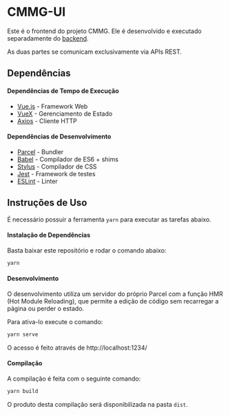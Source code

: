 # CMMG-UI

Este é o frontend do projeto CMMG. Ele é desenvolvido e executado separadamente do [backend](https://github.com/diogolundberg/cmmg).

As duas partes se comunicam exclusivamente via APIs REST.

## Dependências

#### Dependências de Tempo de Execução

 - [Vue.js](http://vuejs.org) - Framework Web
 - [VueX](http://vuex.vuejs.org) - Gerenciamento de Estado
 - [Axios](https://github.com/axios/axios) - Cliente HTTP

#### Dependências de Desenvolvimento

 - [Parcel](http://github.com/parcel-bundler/parcel) - Bundler
 - [Babel](http://babeljs.io) - Compilador de ES6 + shims
 - [Stylus](http://stylus-lang.com) - Compilador de CSS
 - [Jest](https://facebook.github.io/jest/) - Framework de testes
 - [ESLint](https://eslint.org) - Linter

## Instruções de Uso

É necessário possuir a ferramenta `yarn` para executar as tarefas abaixo.

#### Instalação de Dependências

Basta baixar este repositório e rodar o comando abaixo:

```bash
yarn
```

#### Desenvolvimento

O desenvolvimento utiliza um servidor do próprio Parcel com a função HMR (Hot Module Reloading), que permite a edição de código sem recarregar a página ou perder o estado.

Para ativa-lo execute o comando:

```bash
yarn serve
```

O acesso é feito através de http://localhost:1234/

#### Compilação

A compilação é feita com o seguinte comando:

```bash
yarn build
```

O produto desta compilação será disponibilizada na pasta `dist`.
